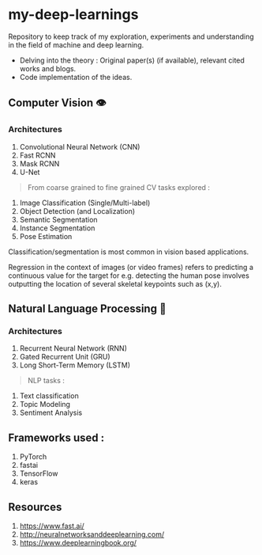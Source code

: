 # my-deep-learnings

Repository to keep track of my exploration, experiments and understanding in the field of machine and deep learning.

- Delving into the theory : Original paper(s) (if available), relevant cited works and blogs.
- Code implementation of the ideas.

## Computer Vision 👁️

### Architectures

1. Convolutional Neural Network (CNN)
2. Fast RCNN
3. Mask RCNN
4. U-Net

> From coarse grained to fine grained CV tasks explored : 

1. Image Classification (Single/Multi-label)
2. Object Detection (and Localization)
3. Semantic Segmentation
4. Instance Segmentation
5. Pose Estimation

Classification/segmentation is most common in vision based applications.

Regression in the context of images (or video frames) refers to predicting a continuous value for the target for e.g. detecting the human pose involves outputting the location of several skeletal keypoints such as (x,y).

## Natural Language Processing 📜

### Architectures

1. Recurrent Neural Network (RNN)
2. Gated Recurrent Unit (GRU)
3. Long Short-Term Memory (LSTM)

> NLP tasks :

1. Text classification
2. Topic Modeling 
3. Sentiment Analysis 

## Frameworks used :

1. PyTorch
2. fastai
3. TensorFlow
4. keras

## Resources

1. https://www.fast.ai/
2. http://neuralnetworksanddeeplearning.com/
3. https://www.deeplearningbook.org/
